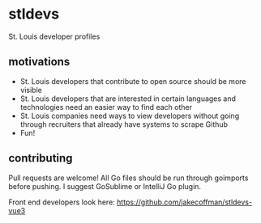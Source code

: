 # stldevs
St. Louis developer profiles

## motivations

- St. Louis developers that contribute to open source should be more visible
- St. Louis developers that are interested in certain
 languages and technologies need an easier way to find each other
- St. Louis companies need ways to view developers
 without going through recruiters that already have systems to scrape Github
- Fun!

## contributing

Pull requests are welcome! All Go files should be run through goimports
before pushing. I suggest GoSublime or IntelliJ Go plugin.

Front end developers look here: https://github.com/jakecoffman/stldevs-vue3
